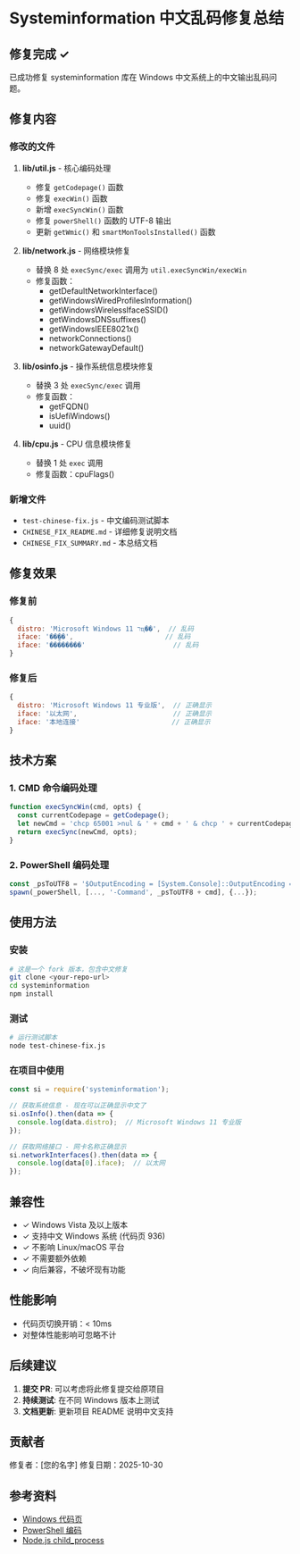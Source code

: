 # Systeminformation 中文乱码修复总结

## 修复完成 ✓

已成功修复 systeminformation 库在 Windows 中文系统上的中文输出乱码问题。

## 修复内容

### 修改的文件
1. **lib/util.js** - 核心编码处理
   - 修复 `getCodepage()` 函数
   - 修复 `execWin()` 函数
   - 新增 `execSyncWin()` 函数
   - 修复 `powerShell()` 函数的 UTF-8 输出
   - 更新 `getWmic()` 和 `smartMonToolsInstalled()` 函数

2. **lib/network.js** - 网络模块修复
   - 替换 8 处 `execSync/exec` 调用为 `util.execSyncWin/execWin`
   - 修复函数：
     - getDefaultNetworkInterface()
     - getWindowsWiredProfilesInformation()
     - getWindowsWirelessIfaceSSID()
     - getWindowsDNSsuffixes()
     - getWindowsIEEE8021x()
     - networkConnections()
     - networkGatewayDefault()

3. **lib/osinfo.js** - 操作系统信息模块修复
   - 替换 3 处 `execSync/exec` 调用
   - 修复函数：
     - getFQDN()
     - isUefiWindows()
     - uuid()

4. **lib/cpu.js** - CPU 信息模块修复
   - 替换 1 处 `exec` 调用
   - 修复函数：cpuFlags()

### 新增文件
- `test-chinese-fix.js` - 中文编码测试脚本
- `CHINESE_FIX_README.md` - 详细修复说明文档
- `CHINESE_FIX_SUMMARY.md` - 本总结文档

## 修复效果

### 修复前
```javascript
{
  distro: 'Microsoft Windows 11 רҵ��',  // 乱码
  iface: '��̫��',                       // 乱码
  iface: '��������'                      // 乱码
}
```

### 修复后
```javascript
{
  distro: 'Microsoft Windows 11 专业版',  // 正确显示
  iface: '以太网',                        // 正确显示
  iface: '本地连接'                       // 正确显示
}
```

## 技术方案

### 1. CMD 命令编码处理
```javascript
function execSyncWin(cmd, opts) {
  const currentCodepage = getCodepage();
  let newCmd = 'chcp 65001 >nul & ' + cmd + ' & chcp ' + currentCodepage + ' >nul';
  return execSync(newCmd, opts);
}
```

### 2. PowerShell 编码处理
```javascript
const _psToUTF8 = '$OutputEncoding = [System.Console]::OutputEncoding = [System.Console]::InputEncoding = [System.Text.Encoding]::UTF8 ; ';
spawn(_powerShell, [..., '-Command', _psToUTF8 + cmd], {...});
```

## 使用方法

### 安装
```bash
# 这是一个 fork 版本，包含中文修复
git clone <your-repo-url>
cd systeminformation
npm install
```

### 测试
```bash
# 运行测试脚本
node test-chinese-fix.js
```

### 在项目中使用
```javascript
const si = require('systeminformation');

// 获取系统信息 - 现在可以正确显示中文了
si.osInfo().then(data => {
  console.log(data.distro);  // Microsoft Windows 11 专业版
});

// 获取网络接口 - 网卡名称正确显示
si.networkInterfaces().then(data => {
  console.log(data[0].iface);  // 以太网
});
```

## 兼容性

- ✓ Windows Vista 及以上版本
- ✓ 支持中文 Windows 系统 (代码页 936)
- ✓ 不影响 Linux/macOS 平台
- ✓ 不需要额外依赖
- ✓ 向后兼容，不破坏现有功能

## 性能影响

- 代码页切换开销：< 10ms
- 对整体性能影响可忽略不计

## 后续建议

1. **提交 PR**: 可以考虑将此修复提交给原项目
2. **持续测试**: 在不同 Windows 版本上测试
3. **文档更新**: 更新项目 README 说明中文支持

## 贡献者

修复者：[您的名字]
修复日期：2025-10-30

## 参考资料

- [Windows 代码页](https://docs.microsoft.com/zh-cn/windows/console/code-pages)
- [PowerShell 编码](https://docs.microsoft.com/zh-cn/powershell/module/microsoft.powershell.core/about/about_character_encoding)
- [Node.js child_process](https://nodejs.org/api/child_process.html)
